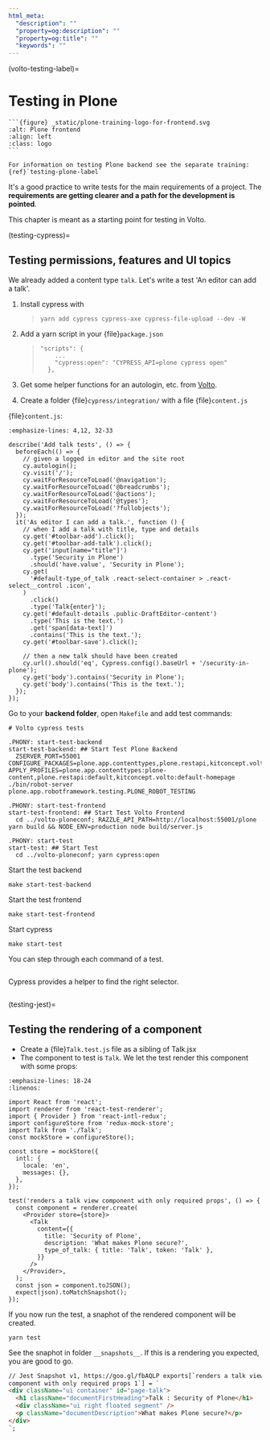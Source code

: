 ```yaml
---
html_meta:
  "description": ""
  "property=og:description": ""
  "property=og:title": ""
  "keywords": ""
---
```


(volto-testing-label)=

# Testing in Plone

````{sidebar} Plone Frontend Chapter
```{figure} _static/plone-training-logo-for-frontend.svg
:alt: Plone frontend
:align: left
:class: logo
```

For information on testing Plone backend see the separate training: {ref}`testing-plone-label`
````

It's a good practice to write tests for the main requirements of a project. The **requirements are getting clearer and a path for the development is pointed**.

This chapter is meant as a starting point for testing in Volto.

(testing-cypress)=

## Testing permissions, features and UI topics

We already added a content type `talk`. Let's write a test 'An editor can add a talk'.

1. Install cypress with

   > ```
   > yarn add cypress cypress-axe cypress-file-upload --dev -W
   > ```

2. Add a yarn script in your {file}`package.json`

   > ```
   > "scripts": {
   >     ...
   >     "cypress:open": "CYPRESS_API=plone cypress open"
   >   },
   > ```

3. Get some helper functions for an autologin, etc. from [Volto](https://github.com/plone/volto/tree/master/cypress/support).

4. Create a folder {file}`cypress/integration/` with a file {file}`content.js`

{file}`content.js`:

```{code-block} js
:emphasize-lines: 4,12, 32-33

describe('Add talk tests', () => {
  beforeEach(() => {
    // given a logged in editor and the site root
    cy.autologin();
    cy.visit('/');
    cy.waitForResourceToLoad('@navigation');
    cy.waitForResourceToLoad('@breadcrumbs');
    cy.waitForResourceToLoad('@actions');
    cy.waitForResourceToLoad('@types');
    cy.waitForResourceToLoad('?fullobjects');
  });
  it('As editor I can add a talk.', function () {
    // when I add a talk with title, type and details
    cy.get('#toolbar-add').click();
    cy.get('#toolbar-add-talk').click();
    cy.get('input[name="title"]')
      .type('Security in Plone')
      .should('have.value', 'Security in Plone');
    cy.get(
      '#default-type_of_talk .react-select-container > .react-select__control .icon',
    )
      .click()
      .type('Talk{enter}');
    cy.get('#default-details .public-DraftEditor-content')
      .type('This is the text.')
      .get('span[data-text]')
      .contains('This is the text.');
    cy.get('#toolbar-save').click();

    // then a new talk should have been created
    cy.url().should('eq', Cypress.config().baseUrl + '/security-in-plone');
    cy.get('body').contains('Security in Plone');
    cy.get('body').contains('This is the text.');
  });
});
```

Go to your **backend folder**, open `Makefile` and add test commands:

```text
# Volto cypress tests

.PHONY: start-test-backend
start-test-backend: ## Start Test Plone Backend
  ZSERVER_PORT=55001 CONFIGURE_PACKAGES=plone.app.contenttypes,plone.restapi,kitconcept.volto,kitconcept.volto.cors APPLY_PROFILES=plone.app.contenttypes:plone-content,plone.restapi:default,kitconcept.volto:default-homepage ./bin/robot-server plone.app.robotframework.testing.PLONE_ROBOT_TESTING

.PHONY: start-test-frontend
start-test-frontend: ## Start Test Volto Frontend
  cd ../volto-ploneconf; RAZZLE_API_PATH=http://localhost:55001/plone yarn build && NODE_ENV=production node build/server.js

.PHONY: start-test
start-test: ## Start Test
  cd ../volto-ploneconf; yarn cypress:open
```

Start the test backend

```shell
make start-test-backend
```

Start the test frontend

```shell
make start-test-frontend
```

Start cypress

```shell
make start-test
```

You can step through each command of a test.

```{figure} _static/cypress_running.png

```

Cypress provides a helper to find the right selector.

```{figure} _static/cypress_selector.png

```

(testing-jest)=

## Testing the rendering of a component

- Create a {file}`Talk.test.js` file as a sibling of Talk.jsx
- The component to test is `Talk`. We let the test render this component with some props:

```{code-block} jsx
:emphasize-lines: 18-24
:linenos:

import React from 'react';
import renderer from 'react-test-renderer';
import { Provider } from 'react-intl-redux';
import configureStore from 'redux-mock-store';
import Talk from './Talk';
const mockStore = configureStore();

const store = mockStore({
  intl: {
    locale: 'en',
    messages: {},
  },
});

test('renders a talk view component with only required props', () => {
  const component = renderer.create(
    <Provider store={store}>
      <Talk
        content={{
          title: 'Security of Plone',
          description: 'What makes Plone secure?',
          type_of_talk: { title: 'Talk', token: 'Talk' },
        }}
      />
    </Provider>,
  );
  const json = component.toJSON();
  expect(json).toMatchSnapshot();
});
```

If you now run the test, a snaphot of the rendered component will be created.

```shell
yarn test
```

See the snaphot in folder `__snapshots__`.
If this is a rendering you expected, you are good to go.

```html
// Jest Snapshot v1, https://goo.gl/fbAQLP exports[`renders a talk view
component with only required props 1`] = `
<div className="ui container" id="page-talk">
  <h1 className="documentFirstHeading">Talk : Security of Plone</h1>
  <div className="ui right floated segment" />
  <p className="documentDescription">What makes Plone secure?</p>
</div>
`;
```
